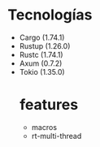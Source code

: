 # Tecnologías
- Cargo (1.74.1)
- Rustup (1.26.0)
- Rustc (1.74.1)
- Axum (0.7.2)
- Tokio (1.35.0)
    # features
    - macros
    - rt-multi-thread